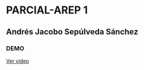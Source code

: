 # PARCIAL-AREP 1

## Andrés Jacobo Sepúlveda Sánchez

### DEMO

[Ver video](media/AREP_PARCIAL1.mp4)
